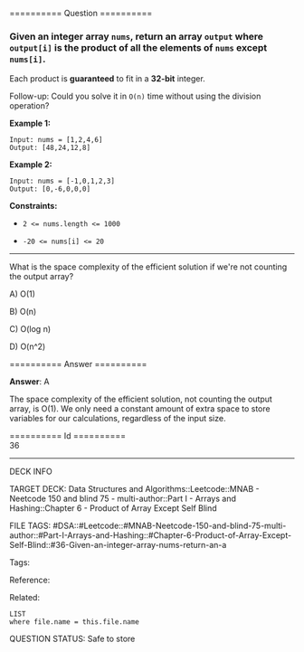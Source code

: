 ========== Question ==========  

### Given an integer array `nums`, return an array `output` where `output[i]` is the product of all the elements of `nums` except `nums[i]`.

Each product is **guaranteed** to fit in a **32-bit** integer.

Follow-up: Could you solve it in `O(n)` time without using the division
operation?

**Example 1:**

```
Input: nums = [1,2,4,6]
Output: [48,24,12,8]
```

**Example 2:**

```
Input: nums = [-1,0,1,2,3]
Output: [0,-6,0,0,0]
```

**Constraints:**

- `2 <= nums.length <= 1000`

- `-20 <= nums[i] <= 20`

---

What is the space complexity of the efficient solution if we're not counting the
output array?

A) O(1)

B) O(n)

C) O(log n)

D) O(n^2)  

========== Answer ==========  

**Answer**: A

The space complexity of the efficient solution, not counting the output array,
is O(1). We only need a constant amount of extra space to store variables for
our calculations, regardless of the input size.

========== Id ==========  
36

---

DECK INFO

TARGET DECK: Data Structures and Algorithms::Leetcode::MNAB - Neetcode 150 and blind 75 - multi-author::Part I - Arrays and Hashing::Chapter 6 - Product of Array Except Self Blind

FILE TAGS: #DSA::#Leetcode::#MNAB-Neetcode-150-and-blind-75-multi-author::#Part-I-Arrays-and-Hashing::#Chapter-6-Product-of-Array-Except-Self-Blind::#36-Given-an-integer-array-nums-return-an-a

Tags:

Reference:

Related:

```dataview
LIST
where file.name = this.file.name
```
QUESTION STATUS: Safe to store
